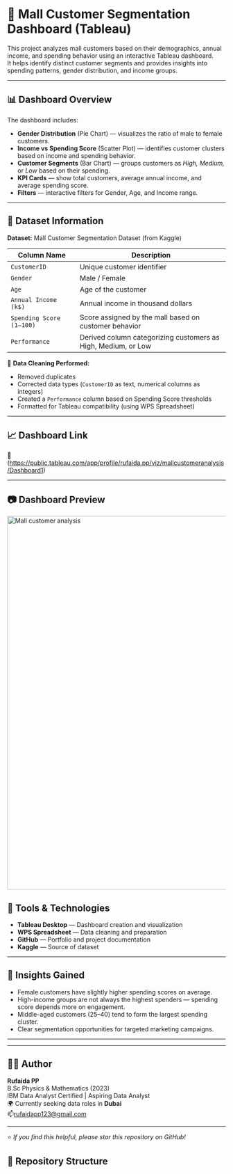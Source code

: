 # 🏬 Mall Customer Segmentation Dashboard (Tableau)

This project analyzes mall customers based on their demographics, annual income, and spending behavior using an interactive Tableau dashboard.  
It helps identify distinct customer segments and provides insights into spending patterns, gender distribution, and income groups.

---

## 📊 Dashboard Overview

The dashboard includes:
- **Gender Distribution** (Pie Chart) — visualizes the ratio of male to female customers.  
- **Income vs Spending Score** (Scatter Plot) — identifies customer clusters based on income and spending behavior.  
- **Customer Segments** (Bar Chart) — groups customers as *High, Medium,* or *Low* based on their spending.  
- **KPI Cards** — show total customers, average annual income, and average spending score.  
- **Filters** — interactive filters for Gender, Age, and Income range.

---

## 🧮 Dataset Information

**Dataset:** Mall Customer Segmentation Dataset (from Kaggle)

| Column Name | Description |
|--------------|-------------|
| `CustomerID` | Unique customer identifier |
| `Gender` | Male / Female |
| `Age` | Age of the customer |
| `Annual Income (k$)` | Annual income in thousand dollars |
| `Spending Score (1–100)` | Score assigned by the mall based on customer behavior |
| `Performance` | Derived column categorizing customers as High, Medium, or Low |

📂 **Data Cleaning Performed:**
- Removed duplicates  
- Corrected data types (`CustomerID` as text, numerical columns as integers)  
- Created a `Performance` column based on Spending Score thresholds  
- Formatted for Tableau compatibility (using WPS Spreadsheet)

---

## 📈 Dashboard Link

🔗 (https://public.tableau.com/app/profile/rufaida.pp/viz/mallcustomeranalysis/Dashboard1)

---

## 📷 Dashboard Preview

<img width="1199" height="859" alt="Mall customer analysis" src="https://github.com/user-attachments/assets/cf953b65-0b04-4c37-94f1-ae7a6eb54e1c" />


## 🧰 Tools & Technologies

- **Tableau Desktop** — Dashboard creation and visualization  
- **WPS Spreadsheet** — Data cleaning and preparation  
- **GitHub** — Portfolio and project documentation  
- **Kaggle** — Source of dataset

---

## 🎯 Insights Gained

- Female customers have slightly higher spending scores on average.  
- High-income groups are not always the highest spenders — spending score depends more on engagement.  
- Middle-aged customers (25–40) tend to form the largest spending cluster.  
- Clear segmentation opportunities for targeted marketing campaigns.

---

---

## 🧑‍💻 Author

**Rufaida PP**  
B.Sc Physics & Mathematics (2023)  
IBM Data Analyst Certified | Aspiring Data Analyst  
🌍 Currently seeking data roles in **Dubai**  
📫rufaidapp123@gmail.com

---

⭐ *If you find this helpful, please star this repository on GitHub!*

## 📁 Repository Structure

